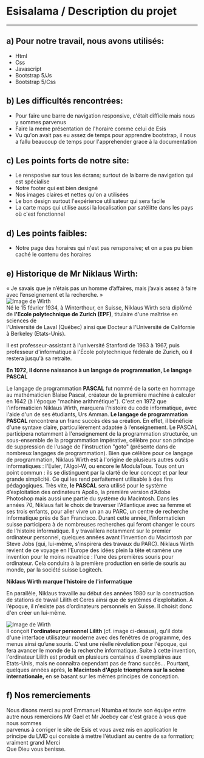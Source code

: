 # Esisalama / Description du projet
-------------------------------------------------------
## a) Pour notre travail, nous avons utilisés:  
* Html  
* Css  
* Javascript  
* Bootstrap 5/Js
* Bootstrap 5/Css  
## b) Les difficultés rencontrées:  
* Pour faire une barre de navigation responsive, c'était difficile mais nous y sommes parvenus
* Faire la meme présentation de l'horaire comme celui de Esis
* Vu qu'on avait pas eu assez de temps pour apprendre bootstrap, il nous a fallu beaucoup de temps pour l'apprehender grace à la documentation
## c) Les points forts de notre site:   
* Le rensposive sur tous les écrans; surtout de la barre de navigation qui est spécialise
* Notre footer qui est bien designé
* Nos images claires et nettes qu'on a utilisées
* Le bon design surtout l'expérience utilisateur qui sera facile
* La carte maps qui utilise aussi la localisation par satélitte dans les pays où c'est fonctionnel
## d) Les points faibles:  
* Notre page des horaires qui n'est pas rensponsive; et on a pas pu bien caché le contenu des horaires
## e) Historique de Mr Niklaus Wirth:  
« Je savais que je n’étais pas un homme d’affaires, mais j’avais assez à faire avec l’enseignement et la recherche. »  
![Image de Wirth]()  
Né le 15 février 1934, à Winterthour, en Suisse, Niklaus Wirth sera diplômé de __l'Ecole polytechnique de Zurich (EPF)__, titulaire d'une maîtrise en sciences de  
l'Université de Laval (Québec) ainsi que Docteur à l'Université de Californie à Berkeley (Etats-Unis).  

Il est professeur-assistant à l'université Stanford de 1963 à 1967, puis professeur d'informatique à l'École polytechnique fédérale de Zurich, où il restera jusqu'à sa retraite.  

__En 1972, il donne naissance à un langage de programmation, Le langage PASCAL__  
  
  Le langage de programmation __PASCAL__ fut nommé de la sorte en hommage au mathématicien Blaise Pascal, créateur de la première machine à calculer en 1642 (à l'époque "machine arithmétique").
C'est en 1972 que l'informaticien Niklaus Wirth, marquera l'histoire du code informatique, avec l'aide d'un de ses étudiants, Urs Amman.
__Le langage de programmation PASCAL__ rencontrera un franc succès dès sa création.
En effet, il bénéficie d'une syntaxe claire, particulièrement adaptée à l’enseignement. 
Le PASCAL participera notamment à l'enseignement de la programmation structurée, un sous-ensemble de la programmation impérative, célèbre pour son principe de suppression de l'usage de l'instruction "goto" (présente dans de nombreux langages de programmation).
Bien que célèbre pour ce langage de programmation, Niklaus Wirth est à l'origine de plusieurs autres outils informatiques : l'Euler, l'Algol-W, ou encore le ModulaTous. Tous ont un point commun : ils se distinguent par la clarté de leur concept et par leur grande simplicité. Ce qui les rend parfaitement utilisable à des fins pédagogiques. 
Très vite, __le PASCAL__ sera utilisé pour le système d’exploitation des ordinateurs Apollo, la première version d’Adobe Photoshop mais aussi une partie du système du Macintosh.
Dans les années 70, Niklaus fait le choix de traverser l'Atlantique avec sa femme et ses trois enfants, pour aller vivre un an au PARC, un centre de recherche informatique près de San Francisco.
Durant cette année, l'informaticien suisse participera à de nombreuses recherches qui feront changer le cours de l'histoire informatique.
Il y travaillera notamment sur le premier ordinateur personnel, quelques années avant l'invention du Macintosh par Steve Jobs (qui, lui-même, s'inspirera des travaux du PARC).
Niklaus Wirth revient de ce voyage en l’Europe des idées plein la tête et ramène une invention pour le moins novatrice : l'une des premières souris pour ordinateur.  Cela conduira à la première production en série de souris au monde, par la société suisse Logitech.
  
  __Niklaus Wirth marque l'histoire de l'informatique__  
  
En parallèle, Niklaus travaille au début des années 1980 sur la construction de stations de travail Lilith et Ceres ainsi que de systèmes d’exploitation. A l’époque, il n'existe pas d’ordinateurs personnels en Suisse. Il choisit donc d'en créer un lui-même. 
  
  ![Image de Wirth]()  
Il conçoit __l'ordinateur personnel Lilith__ (cf. image ci-dessus), qu'il dote d'une interface utilisateur moderne avec des fenêtres de programme, des menus ainsi qu’une souris.
C'est une réelle révolution pour l'époque, qui fera avancer le monde de la recherche informatique.
Suite à cette invention, l'ordinateur Lilith est produit en plusieurs centaines d'exemplaires aux Etats-Unis, mais ne connaîtra cependant pas de franc succès...
Pourtant, quelques années après, __le Macintosh d'Apple triomphera sur la scène internationale,__ en se basant sur les mêmes principes de conception.  
## f) Nos remerciements  
Nous disons merci au prof Emmanuel Ntumba et toute son équipe entre autre nous remercions Mr Gael et Mr Joeboy car c'est grace à vous que nous sommes   
parvenus à corriger le site de Esis et vous avez mis en application le principe du LMD qui consiste à mettre l'étudiant au centre de sa formation; vraiment grand Merci  
Que Dieu vous benisse.






